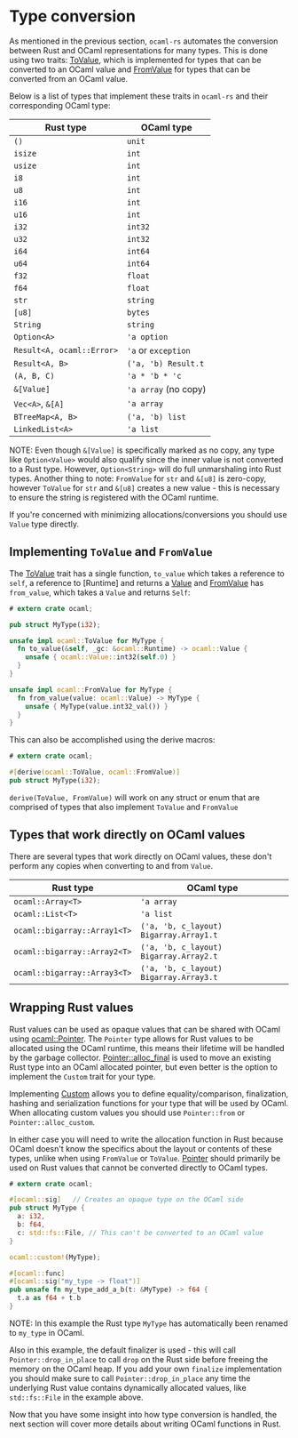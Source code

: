 # Type conversion

As mentioned in the previous section, `ocaml-rs` automates the conversion between Rust and OCaml representations for many types. This is done using two traits: [ToValue](https://docs.rs/ocaml/latest/ocaml/trait.ToValue.html), which is implemented for types that can be converted to an OCaml value and [FromValue](https://docs.rs/ocaml/latest/ocaml/trait.FromValue.html) for types that can be converted from an OCaml value.

Below is a list of types that implement these traits in `ocaml-rs` and their corresponding OCaml type:

| Rust type                 | OCaml type           |
| ------------------------- | -------------------- |
| `()`                      | `unit`               |
| `isize`                   | `int`                |
| `usize`                   | `int`                |
| `i8`                      | `int`                |
| `u8`                      | `int`                |
| `i16`                     | `int`                |
| `u16`                     | `int`                |
| `i32`                     | `int32`              |
| `u32`                     | `int32`              |
| `i64`                     | `int64`              |
| `u64`                     | `int64`              |
| `f32`                     | `float`              |
| `f64`                     | `float`              |
| `str`                     | `string`             |
| `[u8]`                    | `bytes`              |
| `String`                  | `string`             |
| `Option<A>`               | `'a option`          |
| `Result<A, ocaml::Error>` | `'a` or `exception`  |
| `Result<A, B>`            | `('a, 'b) Result.t`  |
| `(A, B, C)`               | `'a * 'b * 'c`       |
| `&[Value]`                | `'a array` (no copy) |
| `Vec<A>`, `&[A]`          | `'a array`           |
| `BTreeMap<A, B>`          | `('a, 'b) list`      |
| `LinkedList<A>`           | `'a list`            |

NOTE: Even though `&[Value]` is specifically marked as no copy, any type like `Option<Value>` would also qualify since the inner value is not converted to a Rust type. However, `Option<String>` will do full unmarshaling into Rust types. Another thing to note: `FromValue` for `str` and `&[u8]` is zero-copy, however `ToValue` for `str` and `&[u8]` creates a new value - this is necessary to ensure the string is registered with the OCaml runtime.

If you're concerned with minimizing allocations/conversions you should use `Value` type directly.

## Implementing `ToValue` and `FromValue`

The [ToValue](https://docs.rs/ocaml/latest/ocaml/trait.ToValue.html) trait has a single function, `to_value` which takes a reference to `self`, a reference to [Runtime] and returns a [Value](https://docs.rs/ocaml/latest/ocaml/enum.Value.html) and [FromValue](https://docs.rs/ocaml/latest/ocaml/trait.FromValue.html) has `from_value`, which takes a `Value` and returns `Self`:

```rust
# extern crate ocaml;

pub struct MyType(i32);

unsafe impl ocaml::ToValue for MyType {
  fn to_value(&self, _gc: &ocaml::Runtime) -> ocaml::Value {
    unsafe { ocaml::Value::int32(self.0) }
  }
}

unsafe impl ocaml::FromValue for MyType {
  fn from_value(value: ocaml::Value) -> MyType {
    unsafe { MyType(value.int32_val()) }
  }
}
```

This can also be accomplished using the derive macros:

```rust
# extern crate ocaml;

#[derive(ocaml::ToValue, ocaml::FromValue)]
pub struct MyType(i32);
```

`derive(ToValue, FromValue)` will work on any struct or enum that are comprised of types that also implement `ToValue` and `FromValue`

## Types that work directly on OCaml values

There are several types that work directly on OCaml values, these don't perform any copies when converting to and from `Value`.

| Rust type                      | OCaml type
| ------------------------------ | -------------------------------------- |
| `ocaml::Array<T>`              | `'a array`                             |
| `ocaml::List<T>`               | `'a list`                              |
| `ocaml::bigarray::Array1<T>`   | `('a, 'b, c_layout) Bigarray.Array1.t` |
| `ocaml::bigarray::Array2<T>`   | `('a, 'b, c_layout) Bigarray.Array2.t` |
| `ocaml::bigarray::Array3<T>`   | `('a, 'b, c_layout) Bigarray.Array3.t` |

## Wrapping Rust values

Rust values can be used as opaque values that can be shared with OCaml using [ocaml::Pointer<T>](https://docs.rs/ocaml/latest/ocaml/struct.Pointer.html). The `Pointer` type allows for Rust values to be allocated using the OCaml runtime, this means their lifetime will be handled by the garbage collector. [Pointer::alloc_final](https://docs.rs/ocaml/latest/ocaml/struct.Pointer.html#method.alloc_final) is used to move an existing Rust type into an OCaml allocated pointer, but even better is the option to implement the `Custom` trait for your type.

Implementing [Custom](https://docs.rs/ocaml/latest/ocaml/custom/trait.Custom.html) allows you to define equality/comparison, finalization, hashing and serialization functions for your type that will be used by OCaml. When allocating custom values you should use `Pointer::from` or `Pointer::alloc_custom`.

In either case you will need to write the allocation function in Rust because OCaml doesn't know the specifics about the layout or contents of these types, unlike when using `FromValue` or `ToValue`. [Pointer](https://docs.rs/ocaml/latest/ocaml/struct.Pointer.html) should primarily be used on Rust values that cannot be converted directly to OCaml types.

```rust
# extern crate ocaml;

#[ocaml::sig]   // Creates an opaque type on the OCaml side
pub struct MyType {
  a: i32,
  b: f64,
  c: std::fs::File, // This can't be converted to an OCaml value
}

ocaml::custom!(MyType);

#[ocaml::func]
#[ocaml::sig("my_type -> float")]
pub unsafe fn my_type_add_a_b(t: &MyType) -> f64 {
  t.a as f64 + t.b
}
```
NOTE: In this example the Rust type `MyType` has automatically been renamed to `my_type` in OCaml.

Also in this example, the default finalizer is used - this will call `Pointer::drop_in_place` to call `drop` on the Rust side before freeing the memory on the OCaml heap. If you add your own `finalize` implementation you should make sure to call `Pointer::drop_in_place` any time the underlying Rust value contains dynamically allocated values, like `std::fs::File` in the example above.

Now that you have some insight into how type conversion is handled, the next section will cover more details about writing OCaml functions in Rust.

